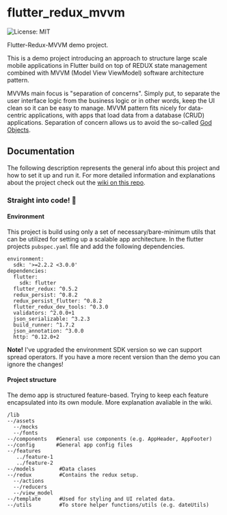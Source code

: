 # flutter_redux_mvvm

![License: MIT](https://img.shields.io/badge/License-MIT-green.svg)

Flutter-Redux-MVVM demo project.

This is a demo project introducing an approach to structure large scale mobile applications in Flutter build on top of REDUX state management combined with MVVM (Model View ViewModel) software architecture pattern.

MVVMs main focus is "separation of concerns". Simply put, to separate the user interface logic from the business logic or in other words, keep the UI clean so it can be easy to manage. MVVM pattern fits nicely for data-centric applications, with apps that load data from a database (CRUD) applications. Separation of concern allows us to avoid the so-called [God Objects](https://en.wikipedia.org/wiki/God_object).

## Documentation
The following description represents the general info about this project and how to set it up and run it. For more detailed information and explanations about the project check out the [wiki on this repo](https://github.com/valdio/flutter-redux-mvvm/wiki).

### Straight into code! 🤘

#### Environment
This project is build using only a set of necessary/bare-minimum utils that can be utilized for setting up a scalable app architecture. In the flutter projects `pubspec.yaml` file and add the following dependencies.

```
environment:
  sdk: '>=2.2.2 <3.0.0'
dependencies:
  flutter:
    sdk: flutter
  flutter_redux: ^0.5.2
  redux_persist: ^0.8.2
  redux_persist_flutter: ^0.8.2
  flutter_redux_dev_tools: ^0.3.0
  validators: ^2.0.0+1
  json_serializable: ^3.2.3
  build_runner: ^1.7.2
  json_annotation: ^3.0.0
  http: ^0.12.0+2
```

**Note!** I've upgraded the environment SDK version so we can support spread operators. If you have a more recent version than the demo you can ignore the changes!

#### Project structure
The demo app is structured feature-based. Trying to keep each feature encapsulated into its own module. More explanation avaliable in the wiki.

```
/lib
--/assets
  --/mocks
  --/fonts
--/components   #General use components (e.g. AppHeader, AppFooter)
--/config       #General app config files
--/features
   ../feature-1
   ../feature-2
--/models        #Data clases 
--/redux         #Contains the redux setup.
  --/actions
  --/reducers
  --/view_model
--/template      #Used for styling and UI related data.
--/utils         #To store helper functions/utils (e.g. dateUtils)
```
